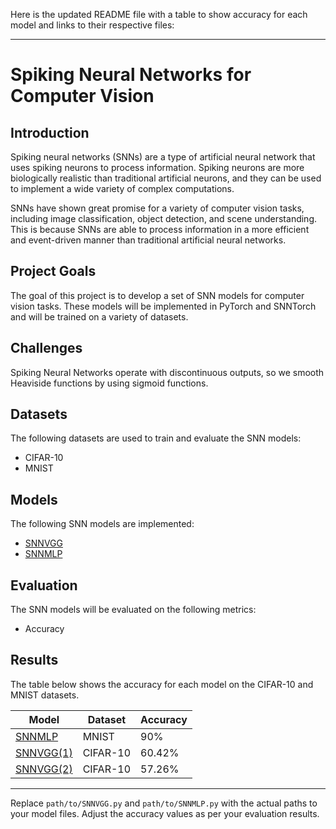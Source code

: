 Here is the updated README file with a table to show accuracy for each model and links to their respective files:

---

# Spiking Neural Networks for Computer Vision

## Introduction

Spiking neural networks (SNNs) are a type of artificial neural network that uses spiking neurons to process information. Spiking neurons are more biologically realistic than traditional artificial neurons, and they can be used to implement a wide variety of complex computations.

SNNs have shown great promise for a variety of computer vision tasks, including image classification, object detection, and scene understanding. This is because SNNs are able to process information in a more efficient and event-driven manner than traditional artificial neural networks.

## Project Goals

The goal of this project is to develop a set of SNN models for computer vision tasks. These models will be implemented in PyTorch and SNNTorch and will be trained on a variety of datasets.

## Challenges

Spiking Neural Networks operate with discontinuous outputs, so we smooth Heaviside functions by using sigmoid functions.

## Datasets

The following datasets are used to train and evaluate the SNN models:

- CIFAR-10
- MNIST

## Models

The following SNN models are implemented:

- [SNNVGG](path/to/SNNVGG.py)
- [SNNMLP](path/to/SNNMLP.py)

## Evaluation

The SNN models will be evaluated on the following metrics:

- Accuracy

## Results

The table below shows the accuracy for each model on the CIFAR-10 and MNIST datasets.

| Model   | Dataset | Accuracy |
|---------|--------------------|----------------|
| [SNNMLP](path/to/SNNMLP.py) | MNIST            | 90%            |
| [SNNVGG(1)](path/to/SNNVGG.py) | CIFAR-10            | 60.42%            |
| [SNNVGG(2)](path/to/SNNVGG.py) | CIFAR-10            | 57.26%            |

---

Replace `path/to/SNNVGG.py` and `path/to/SNNMLP.py` with the actual paths to your model files. Adjust the accuracy values as per your evaluation results.

